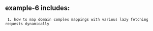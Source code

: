  <h2> example-6 includes:</h2>

 ~~~
  1. how to map domain complex mappings with various lazy fetching requests dynamically 
~~~